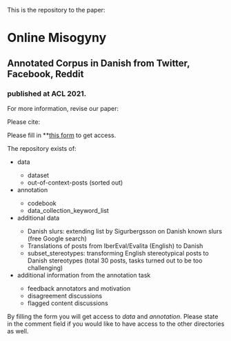 This is the repository to the paper: 

# Online Misogyny
## Annotated Corpus in Danish from Twitter, Facebook, Reddit
### published at ACL 2021.




For more information, revise our paper:

Please cite:





Please fill in **[this form](https://forms.gle/MPdV8FG8EUuS1MdS6) to get access.


The repository exists of:

<ul>
<li>data</li>
<ul>
<li>dataset</li>
<li>out-of-context-posts (sorted out)</li>
</ul>
<li>annotation</li>
<ul>
<li>codebook</li>
<li>data_collection_keyword_list</li>
</ul>
<li>additional data</li>
<ul>
<li>Danish slurs: extending list by Sigurbergsson on Danish known slurs (free Google search)</li>
<li>Translations of posts from IberEval/Evalita (English) to Danish</li>
<li>subset_stereotypes: transforming English stereotypical posts to Danish stereotypes (total 30 posts, tasks turned out to be too challenging)</li>
</ul>
<li>additional information from the annotation task</li>
<ul>
<li>feedback annotators and motivation</li>
<li>disagreement discussions</li>
<li>flagged content discussions</li>
</ul>
</ul>

By filling the form you will get access to *data* and *annotation*. 
Please state in the comment field if you would like to have access to the other directories as well.
